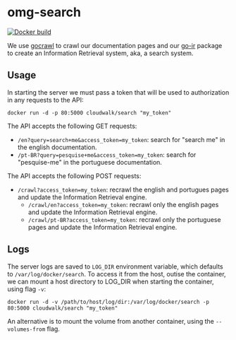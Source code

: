 omg-search
==========

[![Docker build](http://dockeri.co/image/cloudwalk/search)](https://registry.hub.docker.com/u/cloudwalk/search/)

We use [gocrawl] to crawl our documentation pages and our [go-ir] package to create an Information Retrieval system, aka, a search system.

Usage
-----

In starting the server we must pass a token that will be used to authorization in any requests to the API: 
```
docker run -d -p 80:5000 cloudwalk/search "my_token"
```

The API accepts the following GET requests:

  * `/en?query=search+me&access_token=my_token`: search for "search me" in the english documentation.
  * `/pt-BR?query=pesquise+me&access_token=my_token`: search for "pesquise-me" in the portuguese documentation.
 
The API accepts the following POST requests:

  * `/crawl?access_token=my_token`: recrawl the english and portugues pages and update the Information Retrieval engine.
    * `/crawl/en?access_token=my_token`: recrawl only the english pages and update the Information Retrieval engine.
    * `/crawl/pt-BR?access_token=my_token`: recrawl only the portuguese pages and update the Information Retrieval engine.

Logs
----

The server logs are saved to `LOG_DIR` environment variable, which defaults to `/var/log/docker/search`. To access it from the host, outise the container, we can mount a host directory to LOG_DIR when starting the container, using flag `-v`:
```
docker run -d -v /path/to/host/log/dir:/var/log/docker/search -p 80:5000 cloudwalk/search "my_token"
```

An alternative is to mount the volume from another container, using the `--volumes-from` flag.

[go-ir]:https://github.com/cloudwalkio/go-ir
[gocrawl]:https://github.com/PuerkitoBio/gocrawl
